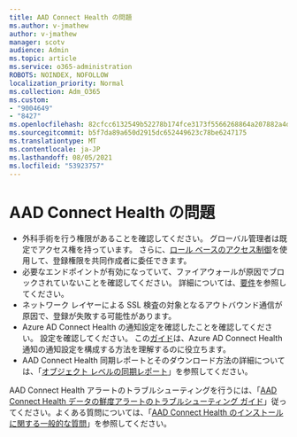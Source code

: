 ```yaml
---
title: AAD Connect Health の問題
ms.author: v-jmathew
author: v-jmathew
manager: scotv
audience: Admin
ms.topic: article
ms.service: o365-administration
ROBOTS: NOINDEX, NOFOLLOW
localization_priority: Normal
ms.collection: Adm_O365
ms.custom:
- "9004649"
- "8427"
ms.openlocfilehash: 82cfcc6132549b52278b174fce3173f5566268864a207882a4dd639cb8024ee3
ms.sourcegitcommit: b5f7da89a650d2915dc652449623c78be6247175
ms.translationtype: MT
ms.contentlocale: ja-JP
ms.lasthandoff: 08/05/2021
ms.locfileid: "53923757"
---
```

# <a name="problem-with-aad-connect-health"></a>AAD Connect Health の問題

- 外科手術を行う権限があることを確認してください。 グローバル管理者は既定でアクセス権を持っています。 さらに、[ロール ベースのアクセス制御](https://docs.microsoft.com/azure/active-directory/connect-health/active-directory-aadconnect-health-operations)を使用して、登録権限を共同作成者に委任できます。
- 必要なエンドポイントが有効になっていて、ファイアウォールが原因でブロックされていないことを確認してください。 詳細については、[要件](https://docs.microsoft.com/azure/active-directory/hybrid/how-to-connect-health-agent-install)を参照してください。
- ネットワーク レイヤーによる SSL 検査の対象となるアウトバウンド通信が原因で、登録が失敗する可能性があります。
- Azure AD Connect Health の通知設定を確認したことを確認してください。 設定を確認してください。 この[ガイド](https://docs.microsoft.com/azure/active-directory/hybrid/how-to-connect-health-operations)は、Azure AD Connect Health 通知の通知設定を構成する方法を理解するのに役立ちます。
- AAD Connect Health 同期レポートとそのダウンロード方法の詳細については、「[オブジェクト レベルの同期レポート](https://docs.microsoft.com/azure/active-directory/hybrid/how-to-connect-health-sync)」を参照してください。

AAD Connect Health アラートのトラブルシューティングを行うには、「[AAD Connect Health データの鮮度アラートのトラブルシューティング ガイド](https://docs.microsoft.com/azure/active-directory/hybrid/how-to-connect-health-data-freshness)」従ってください。よくある質問については、「[AAD Connect Health のインストールに関する一般的な質問](https://docs.microsoft.com/azure/active-directory/hybrid/reference-connect-health-faq)」を参照してください。
